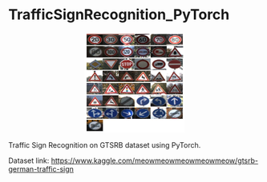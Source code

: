 # TrafficSignRecognition_PyTorch

<div align="center">
    <img src="trafficsign.jpeg" alt="Logo" width="200" height="200">
</div>

Traffic Sign Recognition on GTSRB dataset using PyTorch.

Dataset link: https://www.kaggle.com/meowmeowmeowmeowmeow/gtsrb-german-traffic-sign
